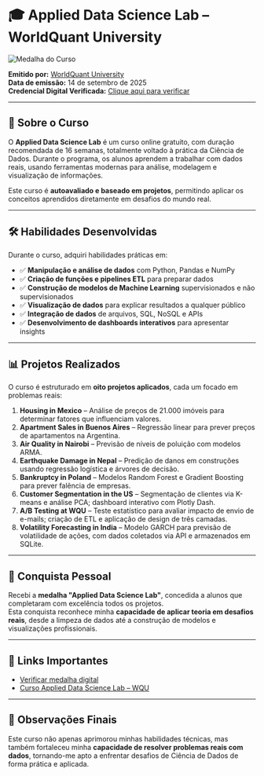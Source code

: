 # 🎓 Applied Data Science Lab – WorldQuant University

![Medalha do Curso](https://www.credly.com/badges/323767ca-cd93-456f-a328-ec765d92cd96)

**Emitido por:** [WorldQuant University](https://www.wqu.edu/adsl)  
**Data de emissão:** 14 de setembro de 2025  
**Credencial Digital Verificada:** [Clique aqui para verificar](https://www.credly.com/badges/323767ca-cd93-456f-a328-ec765d92cd96)

---

## 📖 Sobre o Curso

O **Applied Data Science Lab** é um curso online gratuito, com duração recomendada de 16 semanas, totalmente voltado à prática da Ciência de Dados. Durante o programa, os alunos aprendem a trabalhar com dados reais, usando ferramentas modernas para análise, modelagem e visualização de informações.

Este curso é **autoavaliado e baseado em projetos**, permitindo aplicar os conceitos aprendidos diretamente em desafios do mundo real.

---

## 🛠️ Habilidades Desenvolvidas

Durante o curso, adquiri habilidades práticas em:

- ✅ **Manipulação e análise de dados** com Python, Pandas e NumPy  
- ✅ **Criação de funções e pipelines ETL** para preparar dados  
- ✅ **Construção de modelos de Machine Learning** supervisionados e não supervisionados  
- ✅ **Visualização de dados** para explicar resultados a qualquer público  
- ✅ **Integração de dados** de arquivos, SQL, NoSQL e APIs  
- ✅ **Desenvolvimento de dashboards interativos** para apresentar insights

---

## 📊 Projetos Realizados

O curso é estruturado em **oito projetos aplicados**, cada um focado em problemas reais:

1. **Housing in Mexico** – Análise de preços de 21.000 imóveis para determinar fatores que influenciam valores.  
2. **Apartment Sales in Buenos Aires** – Regressão linear para prever preços de apartamentos na Argentina.  
3. **Air Quality in Nairobi** – Previsão de níveis de poluição com modelos ARMA.  
4. **Earthquake Damage in Nepal** – Predição de danos em construções usando regressão logística e árvores de decisão.  
5. **Bankruptcy in Poland** – Modelos Random Forest e Gradient Boosting para prever falência de empresas.  
6. **Customer Segmentation in the US** – Segmentação de clientes via K-means e análise PCA; dashboard interativo com Plotly Dash.  
7. **A/B Testing at WQU** – Teste estatístico para avaliar impacto de envio de e-mails; criação de ETL e aplicação de design de três camadas.  
8. **Volatility Forecasting in India** – Modelo GARCH para previsão de volatilidade de ações, com dados coletados via API e armazenados em SQLite.

---

## 🏅 Conquista Pessoal

Recebi a **medalha "Applied Data Science Lab"**, concedida a alunos que completaram com excelência todos os projetos.  
Esta conquista reconhece minha **capacidade de aplicar teoria em desafios reais**, desde a limpeza de dados até a construção de modelos e visualizações profissionais.

---

## 🔗 Links Importantes

- [Verificar medalha digital](https://www.credly.com/badges/323767ca-cd93-456f-a328-ec765d92cd96)  
- [Curso Applied Data Science Lab – WQU](https://www.wqu.edu/adsl)  

---

## 📌 Observações Finais

Este curso não apenas aprimorou minhas habilidades técnicas, mas também fortaleceu minha **capacidade de resolver problemas reais com dados**, tornando-me apto a enfrentar desafios de Ciência de Dados de forma prática e aplicada.
